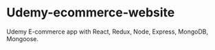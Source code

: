 # Udemy-ecommerce-website
Udemy E-commerce app with React, Redux, Node, Express, MongoDB, Mongoose.
